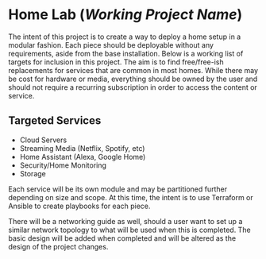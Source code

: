 # Home Lab (*Working Project Name*)

The intent of this project is to create a way to deploy a home setup in a modular fashion. Each piece should be deployable without any requirements, aside from the base installation. Below is a working list of targets for inclusion in this project. The aim is to find free/free-ish replacements for services that are common in most homes. While there may be cost for hardware or media, everything should be owned by the user and should not require a recurring subscription in order to access the content or service.

## Targeted Services

- Cloud Servers
- Streaming Media (Netflix, Spotify, etc)
- Home Assistant (Alexa, Google Home)
- Security/Home Monitoring
- Storage

Each service will be its own module and may be partitioned further depending on size and scope. At this time, the intent is to use Terraform or Ansible to create playbooks for each piece.

There will be a networking guide as well, should a user want to set up a similar network topology to what will be used when this is completed. The basic design will be added when completed and will be altered as the design of the project changes.

